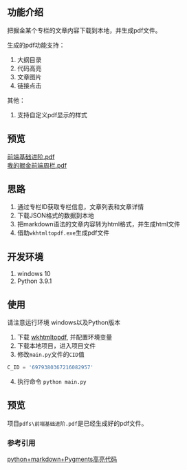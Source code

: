 

## 功能介绍
把掘金某个专栏的文章内容下载到本地，并生成pdf文件。

生成的pdf功能支持：
1. 大纲目录
2. 代码高亮
3. 文章图片
4. 链接点击

其他：
1. 支持自定义pdf显示的样式

## 预览
[前端基础进阶.pdf](./pdfs/前端基础进阶.pdf)     
[我的掘金前端周栏.pdf](./pdfs/我的掘金前端周栏.pdf)     

## 思路

1. 通过专栏ID获取专栏信息，文章列表和文章详情
2. 下载JSON格式的数据到本地
3. 把markdown语法的文章内容转为html格式，并生成html文件
4. 借助`wkhtmltopdf.exe`生成pdf文件



## 开发环境
1.  windows 10
2.  Python 3.9.1

## 使用

请注意运行环境 windows以及Python版本

1. 下载 [wkhtmltopdf](https://wkhtmltopdf.org/), 并配置环境变量
2. 下载本地项目，进入项目文件
3. 修改`main.py`文件的`CID`值
```js
C_ID = '6979380367216082957'
```
4. 执行命令 `python main.py`



## 预览
项目`pdfs\前端基础进阶.pdf`是已经生成好的pdf文件。


### 参考引用

[python+markdown+Pygments高亮代码](https://blog.csdn.net/JONE_WUQINGJIANG/article/details/100511760)
